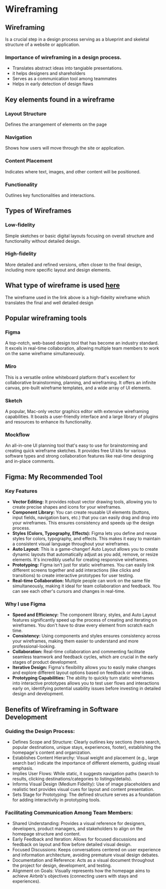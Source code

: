 # Wireframing
## Wireframing
  Is a crucial step in a design process serving as a blueprint and skeletal structure of a website or application.
### Importance of wireframing in a design process.
  - Translates abstract ideas into tangiable presentations.
  - it helps designers and shareholders
  - Serves as a communication tool among teammates
  - Helps in early detection of design flaws

## Key elements found in a wireframe
### Layout Structure
  Defines the arrangement of elements on the page
### Navigation
  Shows how users will move through the site or application.
### Content Placement
  Indicates where text, images, and other content will be positioned.
### Functionality
  Outlines key functionalities and interactions.

## Types of Wireframes
### Low-fidelity
  Simple sketches or basic digital layouts focusing on overall structure and functionality without detailed design.
  
### High-fidelity
  More detailed and refined versions, often closer to the final design, including more specific layout and design elements.

## What type of wireframe is used [here](https://www.figma.com/design/E2BRqdPcKkrnX6hLGPto8Z/Project-Airbnb?node-id=1-2&p=f) 
  The wireframe used in the link above is a high-fidelity wireframe which translates the final and well detailed design

## Popular wireframing tools
### Figma
  A top-notch, web-based design tool that has become an industry standard. It excels in real-time collaboration, allowing multiple team members to work on the same wireframe simultaneously.
### Miro
  This is a versatile online whiteboard platform that's excellent for collaborative brainstorming, planning, and wireframing. It offers an infinite canvas, pre-built wireframe templates, and a wide array of UI elements.
### Sketch
  A popular, Mac-only vector graphics editor with extensive wireframing capabilities. It boasts a user-friendly interface and a large library of plugins and resources to enhance its functionality. 
### Mockflow
  An all-in-one UI planning tool that's easy to use for brainstorming and creating quick wireframe sketches. It provides free UI kits for various software types and strong collaboration features like real-time designing and in-place comments. 

## Figma: My Recommended Tool
### Key Features
  - **Vector Editing:** It provides robust vector drawing tools, allowing you to create precise shapes and icons for your wireframes.
  - **Component Library:** You can create reusable UI elements (buttons, input fields, navigation bars, etc.) that you can easily drag and drop into your wireframes. This ensures consistency and speeds up the design process.
  - **Styles (Colors, Typography, Effects):** Figma lets you define and reuse styles for colors, typography, and effects. This makes it easy to maintain a consistent visual language throughout your wireframes.
  -  **Auto Layout:** This is a game-changer! Auto Layout allows you to create dynamic layouts that automatically adjust as you add, remove, or resize elements. It's incredibly useful for creating responsive wireframes.
  -  **Prototyping:** Figma isn't just for static wireframes. You can easily link different screens together and add interactions (like clicks and transitions) to create interactive prototypes for user testing.
  -  **Real-time Collaboration:** Multiple people can work on the same file simultaneously, making it ideal for team collaboration and feedback. You can see each other's cursors and changes in real-time.

### Why I use Figma
  - **Speed and Efficiency:** The component library, styles, and Auto Layout features significantly speed up the process of creating and iterating on wireframes. You don't have to draw every element from scratch each time.   
  - **Consistency:** Using components and styles ensures consistency across your wireframes, making them easier to understand and more professional-looking.   
  - **Collaboration:** Real-time collaboration and commenting facilitate seamless teamwork and feedback cycles, which are crucial in the early stages of product development.   
  - **Iterative Design:** Figma's flexibility allows you to easily make changes and explore different layout options based on feedback or new ideas.   
  - **Prototyping Capabilities:** The ability to quickly turn static wireframes into interactive prototypes allows you to test user flows and interactions early on, identifying potential usability issues before investing in detailed design and development.

## Benefits of Wireframing in Software Development
### Guiding the Design Process:

  - Defines Scope and Structure: Clearly outlines key sections (hero search, popular destinations, unique stays, experiences, footer), establishing the homepage's content and organization.
  - Establishes Content Hierarchy: Visual weight and placement (e.g., large search bar) indicate the importance of different elements, guiding visual emphasis.
  - Implies User Flows: While static, it suggests navigation paths (search to results, clicking destinations/categories to listings/details).
  - Informs Visual Design (Medium Fidelity): Use of image placeholders and realistic text provides visual cues for layout and content presentation.
  - Sets Stage for Prototyping: The defined structure serves as a foundation for adding interactivity in prototyping tools.
    
### Facilitating Communication Among Team Members:

  - Shared Understanding: Provides a visual reference for designers, developers, product managers, and stakeholders to align on the homepage structure and content.
  - Early Feedback and Iteration: Allows for focused discussions and feedback on layout and flow before detailed visual design.
  - Focused Discussions: Keeps conversations centered on user experience and information architecture, avoiding premature visual design debates.
  - Documentation and Reference: Acts as a visual document throughout the project for design, development, and testing.
  - Alignment on Goals: Visually represents how the homepage aims to achieve Airbnb's objectives (connecting users with stays and experiences).
